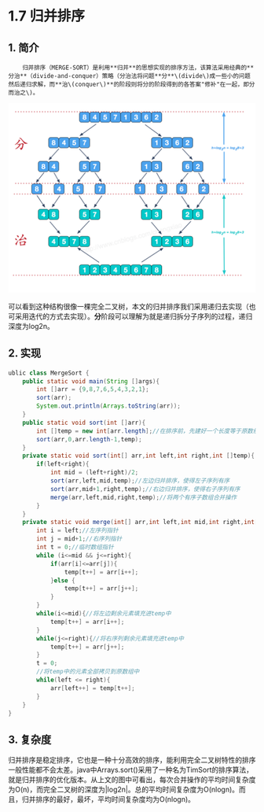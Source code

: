 # 1.7 归并排序

## 1. 简介

        归并排序（MERGE-SORT）是利用**归并**的思想实现的排序方法，该算法采用经典的**分治**（divide-and-conquer）策略（分治法将问题**分**\(divide\)成一些小的问题然后递归求解，而**治\(conquer\)**的阶段则将分的阶段得到的各答案"修补"在一起，即分而治之\)。

![](../../.gitbook/assets/image%20%2895%29.png)

 可以看到这种结构很像一棵完全二叉树，本文的归并排序我们采用递归去实现（也可采用迭代的方式去实现）。**分**阶段可以理解为就是递归拆分子序列的过程，递归深度为log2n。

## 2. 实现

```java
ublic class MergeSort {
    public static void main(String []args){
        int []arr = {9,8,7,6,5,4,3,2,1};
        sort(arr);
        System.out.println(Arrays.toString(arr));
    }
    public static void sort(int []arr){
        int []temp = new int[arr.length];//在排序前，先建好一个长度等于原数组长度的临时数组，避免递归中频繁开辟空间
        sort(arr,0,arr.length-1,temp);
    }
    private static void sort(int[] arr,int left,int right,int []temp){
        if(left<right){
            int mid = (left+right)/2;
            sort(arr,left,mid,temp);//左边归并排序，使得左子序列有序
            sort(arr,mid+1,right,temp);//右边归并排序，使得右子序列有序
            merge(arr,left,mid,right,temp);//将两个有序子数组合并操作
        }
    }
    private static void merge(int[] arr,int left,int mid,int right,int[] temp){
        int i = left;//左序列指针
        int j = mid+1;//右序列指针
        int t = 0;//临时数组指针
        while (i<=mid && j<=right){
            if(arr[i]<=arr[j]){
                temp[t++] = arr[i++];
            }else {
                temp[t++] = arr[j++];
            }
        }
        while(i<=mid){//将左边剩余元素填充进temp中
            temp[t++] = arr[i++];
        }
        while(j<=right){//将右序列剩余元素填充进temp中
            temp[t++] = arr[j++];
        }
        t = 0;
        //将temp中的元素全部拷贝到原数组中
        while(left <= right){
            arr[left++] = temp[t++];
        }
    }
}
```

## 3. 复杂度

 归并排序是稳定排序，它也是一种十分高效的排序，能利用完全二叉树特性的排序一般性能都不会太差。java中Arrays.sort\(\)采用了一种名为TimSort的排序算法，就是归并排序的优化版本。从上文的图中可看出，每次合并操作的平均时间复杂度为O\(n\)，而完全二叉树的深度为\|log2n\|。总的平均时间复杂度为O\(nlogn\)。而且，归并排序的最好，最坏，平均时间复杂度均为O\(nlogn\)。

